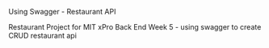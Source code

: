 Using Swagger - Restaurant API

Restaurant Project for MIT xPro Back End Week 5 - using swagger to create CRUD restaurant api

